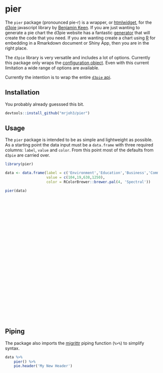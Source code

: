 # pier




The `pier` package (pronounced pie-r) is a wrapper, or [htmlwidget](http://www.htmlwidgets.org/), for the [d3pie](http://d3pie.org/) javascript library by [Benjamin Keen](https://github.com/benkeen). If you are just wanting to generate a pie chart the d3pie website has a fantastic [generator](http://d3pie.org/#generator) that will create the code that you need. If you are wanting create a chart using [R](https://www.r-project.org/) for embedding in a Rmarkdown document or Shiny App, then you are in the right place.  

The `d3pie` library is very versatile and includes a lot of options. Currently this package only wraps the [configuration object](http://d3pie.org/#docs-configuration). Even with this current limitation a wide range of options are available. 

Currently the intention is to wrap the entire [`d3pie` api](http://d3pie.org/#docs-api). 


## Installation

You probably already guesssed this bit.


```r
devtools::install_github("mrjoh3/pier")
```


## Usage

The `pier` package is intended to be as simple and lightweight as possible. As a starting point the data input must be a `data.frame` with three required columns: `label`, `value` and `color`. From this point most of the defaults from `d3pie` are carried over.  


```r
library(pier)

data <- data.frame(label = c('Environment','Education','Business','Community'),
                   value = c(104,19,638,1250),
                   color = RColorBrewer::brewer.pal(4, 'Spectral'))

pier(data)
```

<!--html_preserve--><div id="htmlwidget-3748" style="width:400px;height:400px;" class="pier html-widget"></div>
<script type="application/json" data-for="htmlwidget-3748">{"x":{"data":{"sortOrder":"none","content":[{"label":"Environment","value":104,"color":"#D7191C"},{"label":"Education","value":19,"color":"#FDAE61"},{"label":"Business","value":638,"color":"#ABDDA4"},{"label":"Community","value":1250,"color":"#2B83BA"}]},"settings":null},"evals":[],"jsHooks":[]}</script><!--/html_preserve-->




## Piping

The package also imports the [migrittr](https://cran.r-project.org/web/packages/magrittr/vignettes/magrittr.html) piping function (`%>%`) to simplify syntax.


```r
data %>%
    pier() %>%
    pie.header('My New Header')
```

<!--html_preserve--><div id="htmlwidget-1723" style="width:400px;height:400px;" class="pier html-widget"></div>
<script type="application/json" data-for="htmlwidget-1723">{"x":{"data":{"sortOrder":"none","content":[{"label":"Environment","value":104,"color":"#D7191C"},{"label":"Education","value":19,"color":"#FDAE61"},{"label":"Business","value":638,"color":"#ABDDA4"},{"label":"Community","value":1250,"color":"#2B83BA"}]},"settings":null,"header":{"title":{"text":"My New Header"}}},"evals":[],"jsHooks":[]}</script><!--/html_preserve-->

